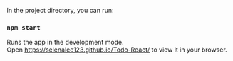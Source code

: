
In the project directory, you can run:

### `npm start`

Runs the app in the development mode.\
Open https://selenalee123.github.io/Todo-React/ to view it in your browser.

